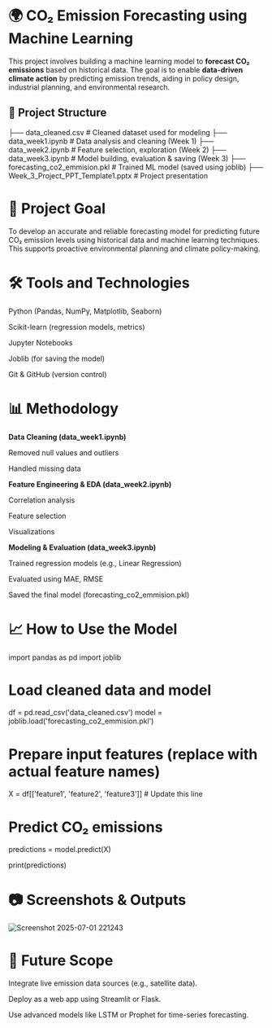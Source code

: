 # 🌍 CO₂ Emission Forecasting using Machine Learning

This project involves building a machine learning model to **forecast CO₂ emissions** based on historical data. The goal is to enable **data-driven climate action** by predicting emission trends, aiding in policy design, industrial planning, and environmental research.


## 📁 Project Structure

├── data_cleaned.csv               # Cleaned dataset used for modeling
├── data_week1.ipynb               # Data analysis and cleaning (Week 1)
├── data_week2.ipynb               # Feature selection, exploration (Week 2)
├── data_week3.ipynb               # Model building, evaluation & saving (Week 3)
├── forecasting_co2_emmision.pkl   # Trained ML model (saved using joblib)
├── Week_3_Project_PPT_Template1.pptx  # Project presentation


# 🎯 Project Goal

To develop an accurate and reliable forecasting model for predicting future CO₂ emission levels using historical data and machine learning techniques. This supports proactive environmental planning and climate policy-making.


# 🛠️ Tools and Technologies

Python (Pandas, NumPy, Matplotlib, Seaborn)

Scikit-learn (regression models, metrics)

Jupyter Notebooks

Joblib (for saving the model)

Git & GitHub (version control)


# 📊 Methodology

**Data Cleaning (data_week1.ipynb)**

Removed null values and outliers

Handled missing data

**Feature Engineering & EDA (data_week2.ipynb)**

Correlation analysis

Feature selection

Visualizations

**Modeling & Evaluation (data_week3.ipynb)**

Trained regression models (e.g., Linear Regression)

Evaluated using MAE, RMSE

Saved the final model (forecasting_co2_emmision.pkl)


# 📈 How to Use the Model

import pandas as pd
import joblib

# Load cleaned data and model
df = pd.read_csv('data_cleaned.csv')
model = joblib.load('forecasting_co2_emmision.pkl')

# Prepare input features (replace with actual feature names)
X = df[['feature1', 'feature2', 'feature3']]  # Update this line

# Predict CO₂ emissions
predictions = model.predict(X)

print(predictions)


# 📷 Screenshots & Outputs

![Screenshot 2025-07-01 221243](https://github.com/user-attachments/assets/0ae27073-06aa-45d5-b2df-6c4b4e836c2c)


# 🚀 Future Scope

Integrate live emission data sources (e.g., satellite data).

Deploy as a web app using Streamlit or Flask.

Use advanced models like LSTM or Prophet for time-series forecasting.




